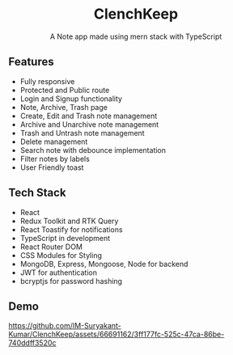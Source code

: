 <div align="center">

# ClenchKeep

A Note app made using mern stack with TypeScript

</div>


## Features

- Fully responsive
- Protected and Public route
- Login and Signup functionality
- Note, Archive, Trash page
- Create, Edit and Trash note management
- Archive and Unarchive note management
- Trash and Untrash note management
- Delete management
- Search note with debounce implementation
- Filter notes by labels
- User Friendly toast

## Tech Stack

- React
- Redux Toolkit and RTK Query
- React Toastify for notifications
- TypeScript in development
- React Router DOM
- CSS Modules for Styling
- MongoDB, Express, Mongoose, Node for backend
- JWT for authentication
- bcryptjs for password hashing

## Demo

https://github.com/IM-Suryakant-Kumar/ClenchKeep/assets/66691162/3ff177fc-525c-47ca-86be-740ddff3520c


